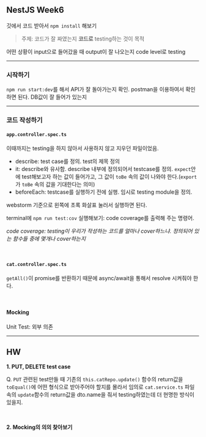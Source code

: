 ## NestJS Week6

깃에서 코드 받아서 `npm install` 해보기

> 주제: 코드가 잘 짜였는지 **코드로** testing하는 것이 목적

어떤 상황이 input으로 들어갔을 때 output이 잘 나오는지 code level로 testing

<hr>

### 시작하기

`npm run start:dev`를 해서 API가 잘 돌아가는지 확인. postman을 이용하여서 확인하면 된다. DB값이 잘 들어가 있는지

<hr>

### 코드 작성하기

#### `app.controller.spec.ts`

이때까지는 testing을 하지 않아서 사용하지 않고 지우던 파일이었음.

- describe: test case를 정의. test의 제목 정의
- it: describe와 유사함. describe 내부에 정의되어서 testcase를 정의. `expect`안에 test해보고자 하는 값이 들어가고, 그 값이 `toBe` 속의 값이 나와야 한다.(`export`가 `toBe` 속의 값을 기대한다는 의미)
- beforeEach: testcase를 실행하기 전에 실행. 임시로 testing module을 정의.

webstorm 기준으로 왼쪽에 초록 화살표 눌러서 실행하면 된다.

terminal에 `npm run test:cov` 실행해보기: code coverage를 출력해 주는 명령어.

*code coverage: testing이 우리가 작성하는 코드를 얼마나 cover하느냐. 정의되어 있는 함수들 중에 몇개나 cover하는지*

<br>

#### `cat.controller.spec.ts`

`getAll()`이 promise를 반환하기 때문에 async/await을 통해서 resolve 시켜줘야 한다.

<br>

#### Mocking

Unit Test: 외부 의존


<hr>

## HW

**1.  PUT, DELETE test case**

Q. `PUT` 관련된 test만들 때 기존의 `this.catRepo.update()` 함수의 return값을 `toEqual()`에 어떤 형식으로 받아주어야 할지를 몰라서 임의로 `cat.service.ts` 파일 속의 `update`함수의 return값을 dto.name을 줘서 testing하였는데 더 현명한 방식이 있을지.

<br>

**2.  Mocking의 의의 찾아보기**
